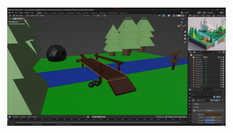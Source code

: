 ![Imagen de la piramide 1](https://github.com/Luis-Rayas/SimulacionPorComputadora-LuisReyes/blob/main/Practica%202/img4.png)